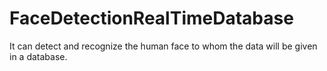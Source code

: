# FaceDetectionRealTimeDatabase
It can detect and recognize the human face to whom the data will be given in a database.
